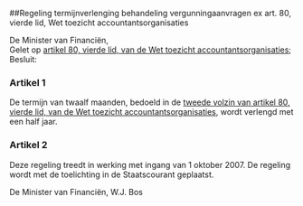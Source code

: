 <meta http-equiv='Content-Type' content='text/html; charset=utf-8' />

##Regeling termijnverlenging behandeling vergunningaanvragen ex art. 80, vierde lid, Wet toezicht accountantsorganisaties

De Minister van Financiën,  
Gelet op [artikel 80, vierde lid, van de Wet toezicht accountantsorganisaties](../../../../../../../../../../wet/wet/toezicht/accountantsorganisaties/BWBR0019468/README.md);
Besluit:    

### Artikel  1  

De termijn van twaalf maanden, bedoeld in de [tweede volzin van artikel 80, vierde lid, van de Wet toezicht accountantsorganisaties](../../../../../../../../../../wet/wet/toezicht/accountantsorganisaties/BWBR0019468/README.md), wordt verlengd met een half jaar. 

### Artikel  2  

Deze regeling treedt in werking met ingang van 1 oktober 2007. 
De regeling wordt met de toelichting in de Staatscourant geplaatst.  

De 
Minister van Financiën, 
W.J. Bos     
